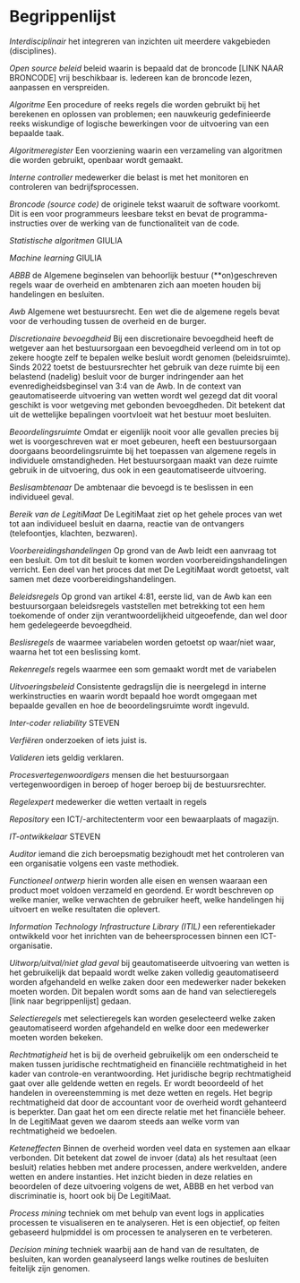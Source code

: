 # Begrippenlijst

<dfn>Interdisciplinair</dfn> het integreren van inzichten uit meerdere vakgebieden (disciplines).

<dfn>Open source beleid</dfn> beleid waarin is bepaald dat de broncode [LINK NAAR BRONCODE] vrij beschikbaar is. Iedereen kan de broncode lezen, aanpassen en verspreiden.

<dfn>Algoritme</dfn> Een procedure of reeks regels die worden gebruikt bij het berekenen en oplossen van problemen; een nauwkeurig gedefinieerde reeks wiskundige of logische bewerkingen voor de uitvoering van een bepaalde taak.

<dfn>Algoritmeregister</dfn> Een voorziening waarin een verzameling van algoritmen die worden gebruikt, openbaar wordt gemaakt.

<dfn>Interne controller</dfn> medewerker die belast is met het monitoren en controleren van bedrijfsprocessen.

<dfn>Broncode (source code)</dfn> de originele tekst waaruit de software voorkomt. Dit is een voor programmeurs leesbare tekst en bevat de programma-instructies over de werking van de functionaliteit van de code.

<dfn>Statistische algoritmen</dfn> GIULIA

<dfn>Machine learning</dfn> GIULIA

<dfn>ABBB</dfn> de Algemene beginselen van behoorlijk bestuur (**on)geschreven regels waar de overheid en ambtenaren zich aan moeten houden bij handelingen en besluiten.

<dfn>Awb</dfn> Algemene wet bestuursrecht. Een wet die de algemene regels bevat voor de verhouding tussen de overheid en de burger.

<dfn>Discretionaire bevoegdheid</dfn> Bij een discretionaire bevoegdheid heeft de wetgever aan het bestuursorgaan een bevoegdheid verleend om in tot op zekere hoogte zelf te bepalen welke besluit wordt genomen (beleidsruimte). Sinds 2022 toetst de bestuursrechter het gebruik van deze ruimte bij een belastend (nadelig) besluit voor de burger indringender aan het evenredigheidsbeginsel van 3:4 van de Awb. In de context van geautomatiseerde uitvoering van wetten wordt wel gezegd dat dit vooral geschikt is voor wetgeving met gebonden bevoegdheden. Dit betekent dat uit de wettelijke bepalingen voortvloeit wat het bestuur moet besluiten.

<dfn>Beoordelingsruimte</dfn> Omdat er eigenlijk nooit voor alle gevallen precies bij wet is voorgeschreven wat er moet gebeuren, heeft een bestuursorgaan doorgaans beoordelingsruimte bij het toepassen van algemene regels in individuele omstandigheden. Het bestuursorgaan maakt van deze ruimte gebruik in de uitvoering, dus ook in een geautomatiseerde uitvoering.

<dfn>Beslisambtenaar</dfn> De ambtenaar die bevoegd is te beslissen in een individueel geval.

<dfn>Bereik van de LegitiMaat</dfn> De LegitiMaat ziet op het gehele proces van wet tot aan individueel besluit en daarna, reactie van de ontvangers (telefoontjes, klachten, bezwaren).

<dfn>Voorbereidingshandelingen</dfn> Op grond van de Awb leidt een aanvraag tot een besluit. Om tot dit besluit te komen worden voorbereidingshandelingen verricht. Een deel van het proces dat met De LegitiMaat wordt getoetst, valt samen met deze voorbereidingshandelingen.

<dfn>Beleidsregels</dfn> Op grond van artikel 4:81, eerste lid, van de Awb kan een bestuursorgaan beleidsregels vaststellen met betrekking tot een hem toekomende of onder zijn verantwoordelijkheid uitgeoefende, dan wel door hem gedelegeerde bevoegdheid.

<dfn>Beslisregels</dfn> de waarmee variabelen worden getoetst op waar/niet waar, waarna het tot een beslissing komt.

<dfn>Rekenregels</dfn> regels waarmee een som gemaakt wordt met de variabelen

<dfn>Uitvoeringsbeleid</dfn> Consistente gedragslijn die is neergelegd in interne werkinstructies en waarin wordt bepaald hoe wordt omgegaan met bepaalde gevallen en hoe de beoordelingsruimte wordt ingevuld.

<dfn>Inter-coder reliability</dfn> STEVEN

<dfn>Verfiëren</dfn> onderzoeken of iets juist is.

<dfn>Valideren</dfn> iets geldig verklaren.

<dfn>Procesvertegenwoordigers</dfn> mensen die het bestuursorgaan vertegenwoordigen in beroep of hoger beroep bij de bestuursrechter.

<dfn>Regelexpert</dfn> medewerker die wetten vertaalt in regels

<dfn>Repository</dfn> een ICT/-architectenterm voor een bewaarplaats of magazijn.

<dfn>IT-ontwikkelaar</dfn> STEVEN

<dfn>Auditor</dfn> iemand die zich beroepsmatig bezighoudt met het controleren van een organisatie volgens een vaste methodiek.

<dfn>Functioneel ontwerp</dfn> hierin worden alle eisen en wensen waaraan een product moet voldoen verzameld en geordend. Er wordt beschreven op welke manier, welke verwachten de gebruiker heeft, welke handelingen hij uitvoert en welke resultaten die oplevert.

<dfn>Information Technology Infrastructure Library (ITIL)</dfn> een referentiekader ontwikkeld voor het inrichten van de beheersprocessen binnen een ICT-organisatie.

<dfn>Uitworp/uitval/niet glad geval</dfn> bij geautomatiseerde uitvoering van wetten is het gebruikelijk dat bepaald wordt welke zaken volledig geautomatiseerd worden afgehandeld en welke zaken door een medewerker nader bekeken moeten worden. Dit bepalen wordt soms aan de hand van selectieregels [link naar begrippenlijst] gedaan.

<dfn>Selectieregels</dfn> met selectieregels kan worden geselecteerd welke zaken geautomatiseerd worden afgehandeld en welke door een medewerker moeten worden bekeken.

<dfn>Rechtmatigheid</dfn> het is bij de overheid gebruikelijk om een onderscheid te maken tussen juridische rechtmatigheid en financiële rechtmatigheid in het kader van controle-en verantwoording. Het juridische begrip rechtmatigheid gaat over alle geldende wetten en regels. Er wordt beoordeeld of het handelen in overeenstemming is met deze wetten en regels. Het begrip rechtmatigheid dat door de accountant voor de overheid wordt gehanteerd is beperkter. Dan gaat het om een directe relatie met het financiële beheer. In de LegitiMaat geven we daarom steeds aan welke vorm van rechtmatigheid we bedoelen.

<dfn>Keteneffecten</dfn> Binnen de overheid worden veel data en systemen aan elkaar verbonden. Dit betekent dat zowel de invoer (data) als het resultaat (een besluit) relaties hebben met andere processen, andere werkvelden, andere wetten en andere instanties. Het inzicht bieden in deze relaties en beoordelen of deze uitvoering volgens de wet, ABBB en het verbod van discriminatie is, hoort ook bij De LegitiMaat.

<dfn>Process mining</dfn> techniek om met behulp van event logs in applicaties processen te visualiseren en te analyseren. Het is een objectief, op feiten gebaseerd hulpmiddel is om processen te analyseren en te verbeteren.

<dfn>Decision mining</dfn> techniek waarbij aan de hand van de resultaten, de besluiten, kan worden geanalyseerd langs welke routines de besluiten feitelijk zijn genomen.
